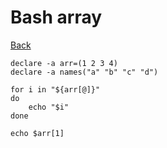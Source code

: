 # Bash array

[Back](./bash.md)

```
declare -a arr=(1 2 3 4)
declare -a names("a" "b" "c" "d")

for i in "${arr[@]}"
do
    echo "$i"
done

echo $arr[1]

```

